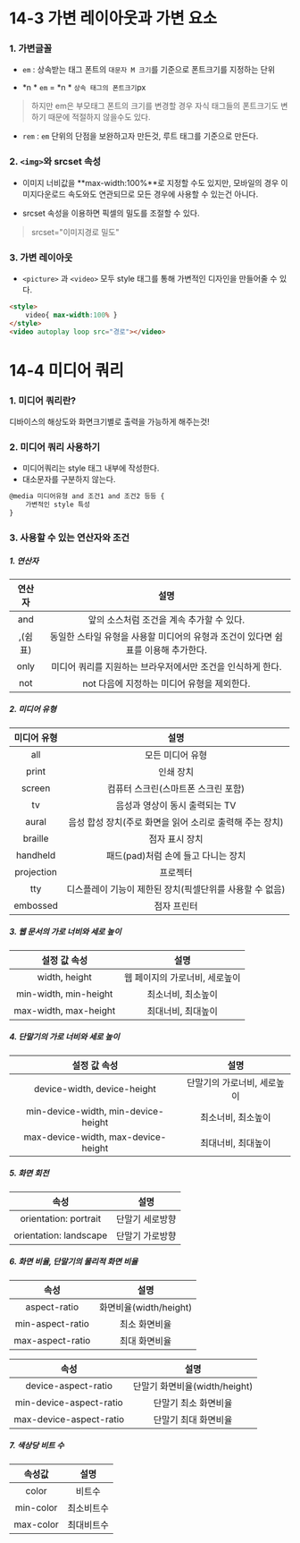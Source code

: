# 14-3 가변 레이아웃과 가변 요소

### 1. 가변글꼴
* `em` : 상속받는 태그 폰트의 `대문자 M 크기`를 기준으로 폰트크기를 지정하는 단위

* *n * `em` = *n * `상속 태그의 폰트크기`px
> 하지만 em은 부모태그 폰트의 크기를 변경할 경우 자식 태그들의 폰트크기도 변하기 때문에 적절하지 않을수도 있다.
* `rem` : `em` 단위의 단점을 보완하고자 만든것, 루트 태그를 기준으로 만든다.

### 2. `<img>`와 srcset 속성
* 이미지 너비값을 **max-width:100%**로 지정할 수도 있지만, 모바일의 경우 이미지다운로드 속도와도 연관되므로 모든 경우에 사용할 수 있는건 아니다.

* srcset 속성을 이용하면 픽셀의 밀도를 조절할 수 있다.
> srcset="이미지경로 밀도"

### 3. 가변 레이아웃
* `<picture>` 과 `<video>` 모두 style 태그를 통해 가변적인 디자인을 만들어줄 수 있다.
```html
<style>
	video{ max-width:100% }
</style>
<video autoplay loop src="경로"></video>
```

# 14-4 미디어 쿼리

### 1. 미디어 쿼리란?
디바이스의 해상도와 화면크기별로 출력을 가능하게 해주는것!

### 2. 미디어 쿼리 사용하기
* 미디어쿼리는 style 태그 내부에 작성한다.
* 대소문자를 구분하지 않는다.
```html
@media 미디어유형 and 조건1 and 조건2 등등 {
	가변적인 style 특성
}
```

### 3. 사용할 수 있는 연산자와 조건
##### 1. 연산자
| 연산자 | 설명 |
|:--------:|:--------:|
| and | 앞의 소스처럼 조건을 계속 추가할 수 있다. |
| ,(쉼표) | 동일한 스타일 유형을 사용할 미디어의 유형과 조건이 있다면 쉼표를 이용해 추가한다. |
| only | 미디어 쿼리를 지원하는 브라우저에서만 조건을 인식하게 한다. |
| not | not 다음에 지정하는 미디어 유형을 제외한다. |

##### 2. 미디어 유형
| 미디어 유형 | 설명 |
|:--------:|:--------:|
| all | 모든 미디어 유형 |
| print | 인쇄 장치 |
| screen | 컴퓨터 스크린(스마트폰 스크린 포함) |
| tv | 음성과 영상이 동시 출력되는 TV |
| aural | 음성 합성 장치(주로 화면을 읽어 소리로 출력해 주는 장치) |
| braille | 점자 표시 장치 |
| handheld | 패드(pad)처럼 손에 들고 다니는 장치 |
| projection | 프로젝터 |
| tty | 디스플레이 기능이 제한된 장치(픽셀단위를 사용할 수 없음) |
| embossed | 점자 프린터 |

##### 3. 웹 문서의 가로 너비와 세로 높이
| 설정 값 속성 | 설명 |
|:--------:|:--------:|
| width, height | 웹 페이지의 가로너비, 세로높이 |
| min-width, min-height | 최소너비, 최소높이 |
| max-width, max-height | 최대너비, 최대높이 |

##### 4. 단말기의 가로 너비와 세로 높이
| 설정 값 속성 | 설명 |
|:--------:|:--------:|
| device-width, device-height | 단말기의 가로너비, 세로높이 |
| min-device-width, min-device-height | 최소너비, 최소높이 |
| max-device-width, max-device-height | 최대너비, 최대높이 |

##### 5. 화면 회전
| 속성 | 설명 |
|:--------:|:--------:|
| orientation: portrait | 단말기 세로방향 |
| orientation: landscape | 단말기 가로방향 |

##### 6. 화면 비율, 단말기의 물리적 화면 비율
| 속성 | 설명 |
|:--------:|:--------:|
| aspect-ratio | 화면비율(width/height) |
| min-aspect-ratio | 최소 화면비율 |
| max-aspect-ratio | 최대 화면비율 |

| 속성 | 설명 |
|:--------:|:--------:|
| device-aspect-ratio | 단말기 화면비율(width/height) |
| min-device-aspect-ratio | 단말기 최소 화면비율 |
| max-device-aspect-ratio | 단말기 최대 화면비율 |

##### 7. 색상당 비트 수
| 속성값 | 설명 |
|:--------:|:--------:|
| color | 비트수 |
| min-color | 최소비트수 |
| max-color | 최대비트수 |
